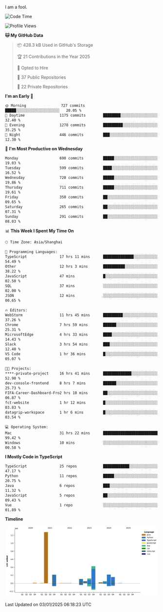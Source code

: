 I am a fool.

<!--START_SECTION:waka-->
![Code Time](http://img.shields.io/badge/Code%20Time-2%2C377%20hrs%202%20mins-blue)

![Profile Views](http://img.shields.io/badge/Profile%20Views-0-blue)

**🐱 My GitHub Data** 

> 📦 428.3 kB Used in GitHub's Storage 
 > 
> 🏆 21 Contributions in the Year 2025
 > 
> 💼 Opted to Hire
 > 
> 📜 37 Public Repositories 
 > 
> 🔑 22 Private Repositories 
 > 
**I'm an Early 🐤** 

```text
🌞 Morning                727 commits         █████░░░░░░░░░░░░░░░░░░░░   20.05 % 
🌆 Daytime                1175 commits        ████████░░░░░░░░░░░░░░░░░   32.40 % 
🌃 Evening                1278 commits        █████████░░░░░░░░░░░░░░░░   35.25 % 
🌙 Night                  446 commits         ███░░░░░░░░░░░░░░░░░░░░░░   12.30 % 
```
📅 **I'm Most Productive on Wednesday** 

```text
Monday                   690 commits         █████░░░░░░░░░░░░░░░░░░░░   19.03 % 
Tuesday                  599 commits         ████░░░░░░░░░░░░░░░░░░░░░   16.52 % 
Wednesday                720 commits         █████░░░░░░░░░░░░░░░░░░░░   19.86 % 
Thursday                 711 commits         █████░░░░░░░░░░░░░░░░░░░░   19.61 % 
Friday                   350 commits         ██░░░░░░░░░░░░░░░░░░░░░░░   09.65 % 
Saturday                 265 commits         ██░░░░░░░░░░░░░░░░░░░░░░░   07.31 % 
Sunday                   291 commits         ██░░░░░░░░░░░░░░░░░░░░░░░   08.03 % 
```


📊 **This Week I Spent My Time On** 

```text
🕑︎ Time Zone: Asia/Shanghai

💬 Programming Languages: 
TypeScript               17 hrs 11 mins      ██████████████░░░░░░░░░░░   54.49 % 
Other                    12 hrs 3 mins       ██████████░░░░░░░░░░░░░░░   38.22 % 
JavaScript               47 mins             █░░░░░░░░░░░░░░░░░░░░░░░░   02.50 % 
SQL                      37 mins             ░░░░░░░░░░░░░░░░░░░░░░░░░   02.00 % 
JSON                     12 mins             ░░░░░░░░░░░░░░░░░░░░░░░░░   00.65 % 

🔥 Editors: 
WebStorm                 11 hrs 45 mins      █████████░░░░░░░░░░░░░░░░   37.26 % 
Chrome                   7 hrs 59 mins       ██████░░░░░░░░░░░░░░░░░░░   25.31 % 
MicrosoftEdge            4 hrs 33 mins       ████░░░░░░░░░░░░░░░░░░░░░   14.43 % 
Slack                    3 hrs 54 mins       ███░░░░░░░░░░░░░░░░░░░░░░   12.40 % 
VS Code                  1 hr 36 mins        █░░░░░░░░░░░░░░░░░░░░░░░░   05.07 % 

🐱‍💻 Projects: 
****-private-project     16 hrs 41 mins      █████████████░░░░░░░░░░░░   52.90 % 
dev-console-frontend     8 hrs 7 mins        ██████░░░░░░░░░░░░░░░░░░░   25.73 % 
FIFA-Career-Dashboard-Fro2 hrs 10 mins       ██░░░░░░░░░░░░░░░░░░░░░░░   06.87 % 
fct-website              1 hr 12 mins        █░░░░░░░░░░░░░░░░░░░░░░░░   03.83 % 
datagrip-workspace       1 hr 6 mins         █░░░░░░░░░░░░░░░░░░░░░░░░   03.54 % 

💻 Operating System: 
Mac                      31 hrs 22 mins      █████████████████████████   99.42 % 
Windows                  10 mins             ░░░░░░░░░░░░░░░░░░░░░░░░░   00.58 % 
```

**I Mostly Code in TypeScript** 

```text
TypeScript               25 repos            ████████████░░░░░░░░░░░░░   47.17 % 
Python                   11 repos            █████░░░░░░░░░░░░░░░░░░░░   20.75 % 
Java                     6 repos             ███░░░░░░░░░░░░░░░░░░░░░░   11.32 % 
JavaScript               5 repos             ██░░░░░░░░░░░░░░░░░░░░░░░   09.43 % 
Vue                      1 repo              ░░░░░░░░░░░░░░░░░░░░░░░░░   01.89 % 
```



**Timeline**

![Lines of Code chart](https://raw.githubusercontent.com/VeejaLiu/VeejaLiu/master/assets/bar_graph.png)


 Last Updated on 03/01/2025 06:18:23 UTC
<!--END_SECTION:waka-->
